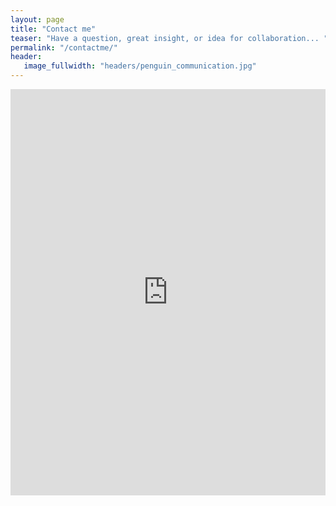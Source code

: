 ```yaml
---
layout: page
title: "Contact me"
teaser: "Have a question, great insight, or idea for collaboration... "
permalink: "/contactme/"
header:
   image_fullwidth: "headers/penguin_communication.jpg"
---
```


<div class="panel">
<iframe width="100%" height="650" frameborder="0" scrolling="no" src="https://halexand.wufoo.com/forms/z16qqusy126hs7b/"></iframe>
</div>




